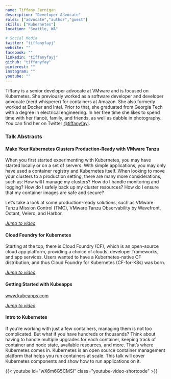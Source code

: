 ```yaml
---
name: Tiffany Jernigan
description: "Developer Advocate"
roles: ["advocate","author","guest"]
skills: ["Kubernetes"]
location: "Seattle, WA"

# Social Media 
twitter: "tiffanyfayj"
website: ""
facebook: ""
linkedin: "tiffanyfayj"
github: "tiffanyfay"
pinterest: ""
instagram: ""
youtube: ""
---
```


Tiffany is a senior developer advocate at VMware and is focused on Kubernetes. She previously worked as a software developer and developer advocate (nerd whisperer) for containers at Amazon. She also formerly worked at Docker and Intel. Prior to that, she graduated from Georgia Tech with a degree in electrical engineering. In her free time she likes to spend time with her fiancé, family, and friends, as well as dabble in photography. You can find her on Twitter [@tiffanyfayj](https://twitter.com/tiffanyfayj).

<!--more-->
### Talk Abstracts

#### Make Your Kubernetes Clusters Production-Ready with VMware Tanzu
When you first started experimenting with Kubernetes, you may have started locally or on a set of servers. With simple applications, you may only have used a container registry and Kubernetes itself. When looking to move your clusters to a production setting, there are many more considerations, such as: How will I manage my clusters? How do I handle monitoring and logging? How do I safely back up my cluster resources? How do I ensure that my container images are safe and secure?

Let’s take a look at some production-ready solutions, such as VMware Tanzu Mission Control (TMC), VMware Tanzu Observability by Wavefront, Octant, Velero, and Harbor.

[_Jump to video_](#tanzu-tv)

#### Cloud Foundry for Kubernetes
Starting at the top, there is Cloud Foundry (CF), which is an open-source cloud app platform, providing a choice of clouds, developer frameworks, and app services. Users wanted to have a Kubernetes-native CF distribution, and thus Cloud Foundry for Kubernetes (CF-for-K8s) was born.

[_Jump to video_](#tanzu-tv)

#### Getting Started with Kubeapps
www.kubeapps.com

[_Jump to video_](#videos)

#### Intro to Kubernetes
If you’re working with just a few containers, managing them is not too complicated. But what if you have hundreds or thousands? Think about having to handle multiple upgrades for each container, keeping track of container and node state, available resources, and more. That’s where Kubernetes comes in. Kubernetes is an open source container management platform that helps you run containers at scale. This talk will cover Kubernetes components and show how to run applications on it.

{{< youtube id="wX6m6G5CMSI" class="youtube-video-shortcode" >}} 

